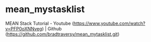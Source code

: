 # mean_mystasklist
MEAN Stack Tutorial - Youtube (https://www.youtube.com/watch?v=PFP0oXNNveg) | Github (https://github.com/bradtraversy/mean_mytasklist.git)
